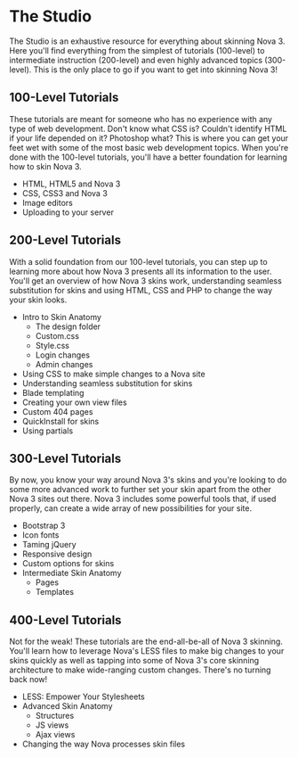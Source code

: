 # The Studio

The Studio is an exhaustive resource for everything about skinning Nova 3. Here you'll find everything from the simplest of tutorials (100-level) to intermediate instruction (200-level) and even highly advanced topics (300-level). This is the only place to go if you want to get into skinning Nova 3!

## 100-Level Tutorials

These tutorials are meant for someone who has no experience with any type of web development. Don't know what CSS is? Couldn't identify HTML if your life depended on it? Photoshop what? This is where you can get your feet wet with some of the most basic web development topics. When you're done with the 100-level tutorials, you'll have a better foundation for learning how to skin Nova 3.

- HTML, HTML5 and Nova 3
- CSS, CSS3 and Nova 3
- Image editors
- Uploading to your server

## 200-Level Tutorials

With a solid foundation from our 100-level tutorials, you can step up to learning more about how Nova 3 presents all its information to the user. You'll get an overview of how Nova 3 skins work, understanding seamless substitution for skins and using HTML, CSS and PHP to change the way your skin looks.

- Intro to Skin Anatomy
	- The design folder
	- Custom.css
	- Style.css
	- Login changes
	- Admin changes
- Using CSS to make simple changes to a Nova site
- Understanding seamless substitution for skins
- Blade templating
- Creating your own view files
- Custom 404 pages
- QuickInstall for skins
- Using partials

## 300-Level Tutorials

By now, you know your way around Nova 3's skins and you're looking to do some more advanced work to further set your skin apart from the other Nova 3 sites out there. Nova 3 includes some powerful tools that, if used properly, can create a wide array of new possibilities for your site.

- Bootstrap 3
- Icon fonts
- Taming jQuery
- Responsive design
- Custom options for skins
- Intermediate Skin Anatomy
	- Pages
	- Templates

## 400-Level Tutorials

Not for the weak! These tutorials are the end-all-be-all of Nova 3 skinning. You'll learn how to leverage Nova's LESS files to make big changes to your skins quickly as well as tapping into some of Nova 3's core skinning architecture to make wide-ranging custom changes. There's no turning back now!

- LESS: Empower Your Stylesheets
- Advanced Skin Anatomy
	- Structures
	- JS views
	- Ajax views
- Changing the way Nova processes skin files